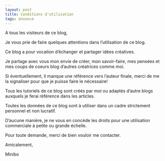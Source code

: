 ```yaml
---
layout: post
title: Conditions d'utilisation
tags: annonce
---
```

A tous les visiteurs de ce blog,

Je vous prie de faire quelques attentions dans l’utilisation de ce blog.

Ce blog a pour vocation d’échanger et partager idées créatives.

Je partage avec vous mon envie de créer, mon savoir-faire, mes pensées et mes coups de coeurs blog d’autres créatrices comme moi.

Si éventuellement, il manque une référence vers l’auteur finale, merci de me la signaliser pour que je puisse faire le nécessaire!

Tous les tutoriels de ce blog sont créés par moi ou adaptés d’autre blogs auxquels je ferai référence dans les articles.

Toutes les données de ce blog sont à utiliser dans un cadre strictement personnel et non lucratif.

D’aucune manière, je ne vous en concède les droits pour une utilisation commerciale à petite ou grande échelle.

Pour toute demande, merci de bien vouloir me contacter.

Amicalement,

Minibo